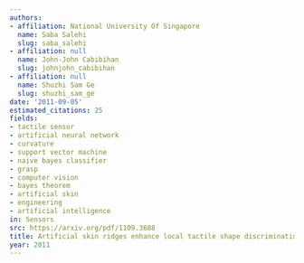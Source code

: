 ```yaml
---
authors:
- affiliation: National University Of Singapore
  name: Saba Salehi
  slug: saba_salehi
- affiliation: null
  name: John-John Cabibihan
  slug: johnjohn_cabibihan
- affiliation: null
  name: Shuzhi Sam Ge
  slug: shuzhi_sam_ge
date: '2011-09-05'
estimated_citations: 25
fields:
- tactile sensor
- artificial neural network
- curvature
- support vector machine
- naive bayes classifier
- grasp
- computer vision
- bayes theorem
- artificial skin
- engineering
- artificial intelligence
in: Sensors
src: https://arxiv.org/pdf/1109.3688
title: Artificial skin ridges enhance local tactile shape discrimination.
year: 2011
---
```

